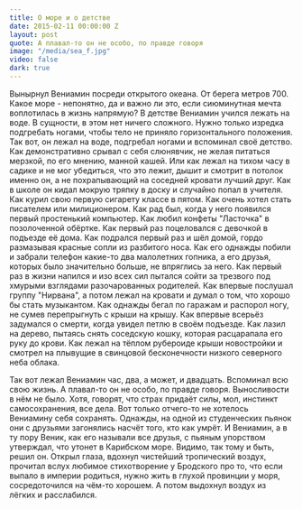 ```yaml
---
title: О море и о детстве
date: 2015-02-11 00:00:00 Z
layout: post
quote: А плавал-то он не особо, по правде говоря
image: "/media/sea_f.jpg"
video: false
dark: true
---
```


Вынырнул Вениамин посреди открытого океана. От берега метров 700. Какое море - непонятно, да и важно ли это, если сиюминутная мечта воплотилась в жизнь напрямую? 
В детстве Вениамин учился лежать на воде. В сущности, в этом нет ничего сложного. Нужно только изредка подгребать ногами, чтобы тело не приняло горизонтального положения. 
Так вот, он лежал на воде, подгребал ногами и вспоминал своё детство. Как демонстративно срывал с себя слюнявчик, не желая питаться мерзкой, по его мнению, манной кашей. Или как лежал на тихом часу в садике и не мог убедиться, что это лежит, дышит и смотрит в потолок именно он, а не похрапывающий на соседней кровати лучший друг. Как в школе он кидал мокрую тряпку в доску и случайно попал в учителя. Как курил свою первую сигарету классе в пятом. Как очень хотел стать писателем или милиционером. Как рад был, когда у него появился первый простенький компьютер. Как любил конфеты "Ласточка" в позолоченной обёртке. Как первый раз поцеловался с девочкой в подъезде её дома. Как подрался первый раз и шёл домой, гордо размазывая красные сопли из разбитого носа. Как его однажды побили и забрали телефон какие-то два малолетних гопника, а его друзья, которых было значительно больше, не впряглись за него. Как первый раз в жизни напился и изо всех сил пытался сойти за трезвого под хмурыми взглядами разочарованных родителей. Как впервые послушал группу "Нирвана", а потом лежал на кровати и думал о том, что хорошо бы стать музыкантом. Как однажды бегал по гаражам и распорол ногу, не сумев перепрыгнуть с крыши на крышу. Как впервые всерьёз задумался о смерти, когда увидел петлю в своём подъезде. Как лазил на дерево, пытаясь снять соседскую кошку, которая расцарапала его руку до крови. Как лежал на тёплом рубероиде крыши новостройки и смотрел на плывущие в свинцовой бесконечности низкого северного неба облака. 

Так вот лежал Вениамин час, два, а может, и двадцать. Вспоминал всю свою жизнь. А плавал-то он не особо, по правде говоря. Выносливости в нём не было. Хотя, говорят, что страх придаёт силы, мол, инстинкт самосохранения, все дела. Вот только отчего-то не хотелось Вениамину себя сохранять. Однажды, на одной из студенческих пьянок они с друзьями загонялись насчёт того, кто как умрёт. И Вениамин, а в ту пору Веник, как его называли все друзья, с пьяным упорством утверждал, что утонет в Карибском море. 
Видимо, так тому и быть, решил он. Открыл глаза, вдохнул чистейший тропический воздух, прочитал вслух любимое стихотворение у Бродского про то, что если выпало в империи родиться, нужно жить в глухой провинции у моря, сосредоточился на чём-то хорошем. 
А потом выдохнул воздух из лёгких и расслабился.